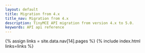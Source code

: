 ```yaml
---
layout: default
title: Migration from 4.x
title_nav: Migration from 4.x
description: TinyMCE API migration from version 4.x to 5.0.
keywords: API api reference
---
```


{% assign links = site.data.nav[14].pages %}
{% include index.html links=links %}
